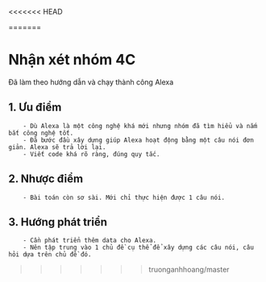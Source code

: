 <<<<<<< HEAD

=======
# Nhận xét nhóm 4C

Đã làm theo hướng dẫn và chạy thành công Alexa

## 1. Ưu điểm
	 	- Dù Alexa là một công nghệ khá mới nhưng nhóm đã tìm hiểu và nắm bắt công nghệ tốt.
	 	- Đã bước đầu xây dựng giúp Alexa hoạt động bằng một câu nói đơn giản. Alexa sẽ trả lời lại.
	 	- Viết code khá rõ ràng, đúng quy tắc.
## 2. Nhược điểm
	 	- Bài toán còn sơ sài. Mới chỉ thực hiện được 1 câu nói.
## 3. Hướng phát triển
	 	- Cần phát triển thêm data cho Alexa.
	 	- Nên tập trung vào 1 chủ đề cụ thể để xây dựng các câu nói, câu hỏi dựa trên chủ đề đó.
>>>>>>> truonganhhoang/master
